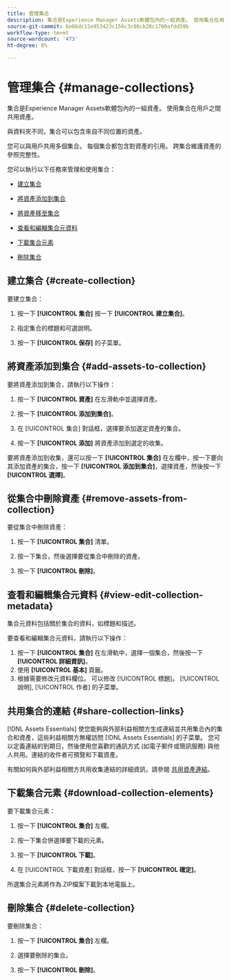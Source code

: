 ```yaml
---
title: 管理集合
description: 集合是Experience Manager Assets軟體包內的一組資產。 使用集合在用戶之間共用資產。
source-git-commit: 6e86dc11e953423c156c3c06cb20c1700afdd59b
workflow-type: tm+mt
source-wordcount: '473'
ht-degree: 8%

---
```


# 管理集合 {#manage-collections}

集合是Experience Manager Assets軟體包內的一組資產。 使用集合在用戶之間共用資產。

與資料夾不同，集合可以包含來自不同位置的資產。

<!--
You can share collections with various users that are assigned different levels of privileges, including viewing, editing, and so on.
-->

您可以與用戶共用多個集合。 每個集合都包含對資產的引用。 跨集合維護資產的參照完整性。

您可以執行以下任務來管理和使用集合：

* [建立集合](#create-collection)

* [將資產添加到集合](#add-assets-to-collection)

* [將資產移至集合](#remove-assets-from-collection)

* [查看和編輯集合元資料](#view-edit-collection-metadata)

* [下載集合元素](#download-collection-elements)

* [刪除集合](#delete-collection)

## 建立集合 {#create-collection}

要建立集合：

1. 按一下 **[!UICONTROL 集合]** 按一下 **[!UICONTROL 建立集合]**。

1. 指定集合的標題和可選說明。

1. 按一下 **[!UICONTROL 保存]** 的子菜單。

## 將資產添加到集合 {#add-assets-to-collection}

要將資產添加到集合，請執行以下操作：

1. 按一下 **[!UICONTROL 資產]** 在左滑軌中並選擇資產。

1. 按一下 **[!UICONTROL 添加到集合]**。

1. 在 [!UICONTROL 集合] 對話框，選擇要添加選定資產的集合。

1. 按一下 **[!UICONTROL 添加]** 將資產添加到選定的收集。

要將資產添加到收集，還可以按一下 **[!UICONTROL 集合]** 在左欄中，按一下要向其添加資產的集合，按一下 **[!UICONTROL 添加到集合]**，選擇資產，然後按一下 **[!UICONTROL 選擇]**。

## 從集合中刪除資產 {#remove-assets-from-collection}

要從集合中刪除資產：

1. 按一下 **[!UICONTROL 集合]** 清單。

1. 按一下集合，然後選擇要從集合中刪除的資產。

1. 按一下 **[!UICONTROL 刪除]**。

<!--

## Manage access to a collection {#manage-collection-access}

The permission management for collections function in the same manner as folders in [!DNL Assets Essentials]. Administrators can manage the access levels for collections available in the repository. As an administrator, you can create user groups and assign permissions to those groups to manage access levels. You can also delegate the permission management privileges to user groups at the collection-level.

For more information, see [Manage permissions for folders and collections](manage-permissions.md).

## Search a collection {#search-collections}

Click **[!UICONTROL Collections]** in the left rail and use the Search box to specify a text as the criteria to search for a collection. [!DNL Assets Essentials] uses the specified text to search collection names, metadata including tags defined for a collection and returns appropriate results.

>[!NOTE]
>
>Assets Essentials performs search in collections available at the root level. It does not perform search in assets and folders available in collections.

-->

## 查看和編輯集合元資料 {#view-edit-collection-metadata}

集合元資料包括關於集合的資料，如標題和描述。

要查看和編輯集合元資料，請執行以下操作：

1. 按一下 **[!UICONTROL 集合]** 在左滑軌中，選擇一個集合，然後按一下 **[!UICONTROL 詳細資訊]**。
1. 使用 **[!UICONTROL 基本]** 頁籤。
1. 根據需要修改元資料欄位。 可以修改 [!UICONTROL 標題]。 [!UICONTROL 說明], [!UICONTROL 作者] 的子菜單。

## 共用集合的連結 {#share-collection-links}

[!DNL Assets Essentials] 使您能夠與外部利益相關方生成連結並共用集合內的集合和資產，這些利益相關方無權訪問 [!DNL Assets Essentials] 的子菜單。 您可以定義連結的到期日，然後使用您喜歡的通訊方式 (如電子郵件或簡訊服務) 與他人共用。連結的收件者可預覽和下載資產。

有關如何與外部利益相關方共用收集連結的詳細資訊，請參閱 [共用資產連結](share-links-for-assets.md)。

## 下載集合元素 {#download-collection-elements}

要下載集合元素：

1. 按一下 **[!UICONTROL 集合]** 左欄。

1. 按一下集合併選擇要下載的元素。

1. 按一下 **[!UICONTROL 下載]**。

1. 在 [!UICONTROL 下載資產] 對話框，按一下 **[!UICONTROL 確定]**。

所選集合元素將作為.ZIP檔案下載到本地電腦上。

## 刪除集合 {#delete-collection}

要刪除集合：

1. 按一下 **[!UICONTROL 集合]** 左欄。

1. 選擇要刪除的集合。

1. 按一下 **[!UICONTROL 刪除]**。

